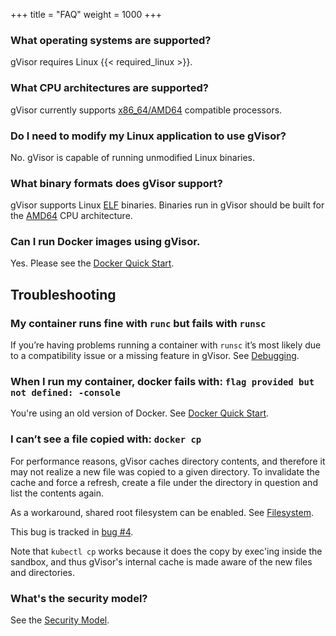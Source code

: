 +++
title = "FAQ"
weight = 1000
+++

### What operating systems are supported?

gVisor requires Linux {{< required_linux >}}.

### What CPU architectures are supported?

gVisor currently supports [x86_64/AMD64](https://en.wikipedia.org/wiki/X86-64)
compatible processors.

### Do I need to modify my Linux application to use gVisor?

No. gVisor is capable of running unmodified Linux binaries.

### What binary formats does gVisor support?

gVisor supports Linux
[ELF](https://en.wikipedia.org/wiki/Executable_and_Linkable_Format) binaries.
Binaries run in gVisor should be built for the
[AMD64](https://en.wikipedia.org/wiki/X86-64) CPU architecture.

### Can I run Docker images using gVisor.

Yes. Please see the [Docker Quick Start](/docs/user_guide/docker/).

## Troubleshooting

### My container runs fine with `runc` but fails with `runsc`

If you’re having problems running a container with `runsc` it’s most likely due
to a compatibility issue or a missing feature in gVisor. See
[Debugging](../debugging/).

### When I run my container, docker fails with: `flag provided but not defined: -console`

You're using an old version of Docker. See [Docker Quick Start](../docker/).

### I can’t see a file copied with: `docker cp`

For performance reasons, gVisor caches directory contents, and therefore it may
not realize a new file was copied to a given directory. To invalidate the cache
and force a refresh, create a file under the directory in question and list the
contents again.

As a workaround, shared root filesystem can be enabled. See [Filesystem](../filesystem/).

This bug is tracked in [bug #4](https://github.com/google/gvisor/issues/4).

Note that `kubectl cp` works because it does the copy by exec'ing inside the
sandbox, and thus gVisor's internal cache is made aware of the new files and
directories.

### What's the security model?

See the [Security Model](../../architecture_guide/security/).
